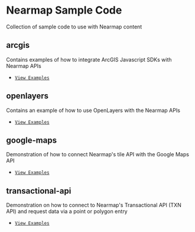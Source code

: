 # Nearmap Sample Code
Collection of sample code to use with Nearmap content

## arcgis
Contains examples of how to integrate ArcGIS Javascript SDKs with Nearmap APIs
- [`View Examples`](./arcgis/README.md)

## openlayers
Contains an example of how to use OpenLayers with the Nearmap APIs
- [`View Examples`](./openlayers/README.md)

## google-maps
Demonstration of how to connect Nearmap's tile API with the Google Maps API
- [`View Examples`](./google-maps/README.md)

## transactional-api
Demonstration on how to connect to Nearmap's Transactional API (TXN API) and request data via a point or polygon entry
- [`View Examples`](./transactional-api)
